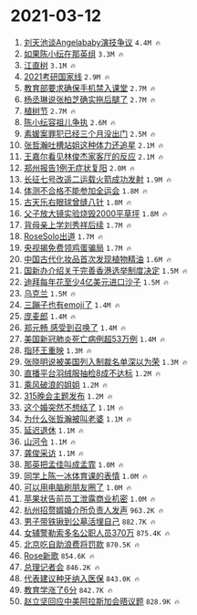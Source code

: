 # 2021-03-12

1. [刘天池谈Angelababy演技争议](https://s.weibo.com/weibo?q=%23%E5%88%98%E5%A4%A9%E6%B1%A0%E8%B0%88Angelababy%E6%BC%94%E6%8A%80%E4%BA%89%E8%AE%AE%23&Refer=top) `4.4M 🔥`
1. [如果陈小纭在那英组](https://s.weibo.com/weibo?q=%E5%A6%82%E6%9E%9C%E9%99%88%E5%B0%8F%E7%BA%AD%E5%9C%A8%E9%82%A3%E8%8B%B1%E7%BB%84&Refer=top) `3.3M 🔥`
1. [江直树](https://s.weibo.com/weibo?q=%23%E6%B1%9F%E7%9B%B4%E6%A0%91%23&Refer=top) `3.1M 🔥`
1. [2021考研国家线](https://s.weibo.com/weibo?q=2021%E8%80%83%E7%A0%94%E5%9B%BD%E5%AE%B6%E7%BA%BF&Refer=top) `2.9M 🔥`
1. [教育部要求确保手机禁入课堂](https://s.weibo.com/weibo?q=%23%E6%95%99%E8%82%B2%E9%83%A8%E8%A6%81%E6%B1%82%E7%A1%AE%E4%BF%9D%E6%89%8B%E6%9C%BA%E7%A6%81%E5%85%A5%E8%AF%BE%E5%A0%82%23&Refer=top) `2.7M 🔥`
1. [杨丞琳说张柏芝确实拖后腿了](https://s.weibo.com/weibo?q=%23%E6%9D%A8%E4%B8%9E%E7%90%B3%E8%AF%B4%E5%BC%A0%E6%9F%8F%E8%8A%9D%E7%A1%AE%E5%AE%9E%E6%8B%96%E5%90%8E%E8%85%BF%E4%BA%86%23&Refer=top) `2.7M 🔥`
1. [植树节](https://s.weibo.com/weibo?q=%E6%A4%8D%E6%A0%91%E8%8A%82&Refer=top) `2.7M 🔥`
1. [陈小纭容祖儿争执](https://s.weibo.com/weibo?q=%E9%99%88%E5%B0%8F%E7%BA%AD%E5%AE%B9%E7%A5%96%E5%84%BF%E4%BA%89%E6%89%A7&Refer=top) `2.6M 🔥`
1. [素媛案罪犯已经三个月没出门](https://s.weibo.com/weibo?q=%23%E7%B4%A0%E5%AA%9B%E6%A1%88%E7%BD%AA%E7%8A%AF%E5%B7%B2%E7%BB%8F%E4%B8%89%E4%B8%AA%E6%9C%88%E6%B2%A1%E5%87%BA%E9%97%A8%23&Refer=top) `2.5M 🔥`
1. [张哲瀚吐槽站姐这种体力还追星](https://s.weibo.com/weibo?q=%23%E5%BC%A0%E5%93%B2%E7%80%9A%E5%90%90%E6%A7%BD%E7%AB%99%E5%A7%90%E8%BF%99%E7%A7%8D%E4%BD%93%E5%8A%9B%E8%BF%98%E8%BF%BD%E6%98%9F%23&Refer=top) `2.1M 🔥`
1. [王嘉尔看见林俊杰家客厅的反应](https://s.weibo.com/weibo?q=%E7%8E%8B%E5%98%89%E5%B0%94%E7%9C%8B%E8%A7%81%E6%9E%97%E4%BF%8A%E6%9D%B0%E5%AE%B6%E5%AE%A2%E5%8E%85%E7%9A%84%E5%8F%8D%E5%BA%94&Refer=top) `2.1M 🔥`
1. [郑州报告1例无症状复阳](https://s.weibo.com/weibo?q=%23%E9%83%91%E5%B7%9E%E6%8A%A5%E5%91%8A1%E4%BE%8B%E6%97%A0%E7%97%87%E7%8A%B6%E5%A4%8D%E9%98%B3%23&Refer=top) `2.0M 🔥`
1. [长征七号改遥二运载火箭成功发射](https://s.weibo.com/weibo?q=%23%E9%95%BF%E5%BE%81%E4%B8%83%E5%8F%B7%E6%94%B9%E9%81%A5%E4%BA%8C%E8%BF%90%E8%BD%BD%E7%81%AB%E7%AE%AD%E6%88%90%E5%8A%9F%E5%8F%91%E5%B0%84%23&Refer=top) `1.9M 🔥`
1. [体测不合格不能参加全运会](https://s.weibo.com/weibo?q=%23%E4%BD%93%E6%B5%8B%E4%B8%8D%E5%90%88%E6%A0%BC%E4%B8%8D%E8%83%BD%E5%8F%82%E5%8A%A0%E5%85%A8%E8%BF%90%E4%BC%9A%23&Refer=top) `1.8M 🔥`
1. [古天乐右眼球曾缝八针](https://s.weibo.com/weibo?q=%E5%8F%A4%E5%A4%A9%E4%B9%90%E5%8F%B3%E7%9C%BC%E7%90%83%E6%9B%BE%E7%BC%9D%E5%85%AB%E9%92%88&Refer=top) `1.8M 🔥`
1. [父子放大镜实验烧毁2000平草坪](https://s.weibo.com/weibo?q=%23%E7%88%B6%E5%AD%90%E6%94%BE%E5%A4%A7%E9%95%9C%E5%AE%9E%E9%AA%8C%E7%83%A7%E6%AF%812000%E5%B9%B3%E8%8D%89%E5%9D%AA%23&Refer=top) `1.8M 🔥`
1. [背母亲上学刘秀祥后续](https://s.weibo.com/weibo?q=%E8%83%8C%E6%AF%8D%E4%BA%B2%E4%B8%8A%E5%AD%A6%E5%88%98%E7%A7%80%E7%A5%A5%E5%90%8E%E7%BB%AD&Refer=top) `1.7M 🔥`
1. [RoseSolo出道](https://s.weibo.com/weibo?q=RoseSolo%E5%87%BA%E9%81%93&Refer=top) `1.7M 🔥`
1. [央视揭免费领鸡蛋骗局](https://s.weibo.com/weibo?q=%23%E5%A4%AE%E8%A7%86%E6%8F%AD%E5%85%8D%E8%B4%B9%E9%A2%86%E9%B8%A1%E8%9B%8B%E9%AA%97%E5%B1%80%23&Refer=top) `1.7M 🔥`
1. [中国古代化妆品首次发现植物精油](https://s.weibo.com/weibo?q=%23%E4%B8%AD%E5%9B%BD%E5%8F%A4%E4%BB%A3%E5%8C%96%E5%A6%86%E5%93%81%E9%A6%96%E6%AC%A1%E5%8F%91%E7%8E%B0%E6%A4%8D%E7%89%A9%E7%B2%BE%E6%B2%B9%23&Refer=top) `1.6M 🔥`
1. [国新办介绍关于完善香港选举制度决定](https://s.weibo.com/weibo?q=%23%E5%9B%BD%E6%96%B0%E5%8A%9E%E4%BB%8B%E7%BB%8D%E5%85%B3%E4%BA%8E%E5%AE%8C%E5%96%84%E9%A6%99%E6%B8%AF%E9%80%89%E4%B8%BE%E5%88%B6%E5%BA%A6%E5%86%B3%E5%AE%9A%23&Refer=top) `1.5M 🔥`
1. [迪拜每年花至少4亿美元进口沙子](https://s.weibo.com/weibo?q=%E8%BF%AA%E6%8B%9C%E6%AF%8F%E5%B9%B4%E8%8A%B1%E8%87%B3%E5%B0%914%E4%BA%BF%E7%BE%8E%E5%85%83%E8%BF%9B%E5%8F%A3%E6%B2%99%E5%AD%90&Refer=top) `1.5M 🔥`
1. [乌克兰](https://s.weibo.com/weibo?q=%E4%B9%8C%E5%85%8B%E5%85%B0&Refer=top) `1.5M 🔥`
1. [三蹦子也有emoji了](https://s.weibo.com/weibo?q=%23%E4%B8%89%E8%B9%A6%E5%AD%90%E4%B9%9F%E6%9C%89emoji%E4%BA%86%23&Refer=top) `1.4M 🔥`
1. [庞麦郎](https://s.weibo.com/weibo?q=%E5%BA%9E%E9%BA%A6%E9%83%8E&Refer=top) `1.4M 🔥`
1. [郑元畅 感受到召唤了](https://s.weibo.com/weibo?q=%E9%83%91%E5%85%83%E7%95%85%20%E6%84%9F%E5%8F%97%E5%88%B0%E5%8F%AC%E5%94%A4%E4%BA%86&Refer=top) `1.4M 🔥`
1. [美国新冠肺炎死亡病例超53万例](https://s.weibo.com/weibo?q=%23%E7%BE%8E%E5%9B%BD%E6%96%B0%E5%86%A0%E8%82%BA%E7%82%8E%E6%AD%BB%E4%BA%A1%E7%97%85%E4%BE%8B%E8%B6%8553%E4%B8%87%E4%BE%8B%23&Refer=top) `1.4M 🔥`
1. [指环王重映](https://s.weibo.com/weibo?q=%E6%8C%87%E7%8E%AF%E7%8E%8B%E9%87%8D%E6%98%A0&Refer=top) `1.3M 🔥`
1. [张晓明说被美国列入制裁名单深以为荣](https://s.weibo.com/weibo?q=%23%E5%BC%A0%E6%99%93%E6%98%8E%E8%AF%B4%E8%A2%AB%E7%BE%8E%E5%9B%BD%E5%88%97%E5%85%A5%E5%88%B6%E8%A3%81%E5%90%8D%E5%8D%95%E6%B7%B1%E4%BB%A5%E4%B8%BA%E8%8D%A3%23&Refer=top) `1.3M 🔥`
1. [直播平台羽绒服抽检8成不达标](https://s.weibo.com/weibo?q=%23%E7%9B%B4%E6%92%AD%E5%B9%B3%E5%8F%B0%E7%BE%BD%E7%BB%92%E6%9C%8D%E6%8A%BD%E6%A3%808%E6%88%90%E4%B8%8D%E8%BE%BE%E6%A0%87%23&Refer=top) `1.2M 🔥`
1. [乘风破浪的姐姐](https://s.weibo.com/weibo?q=%E4%B9%98%E9%A3%8E%E7%A0%B4%E6%B5%AA%E7%9A%84%E5%A7%90%E5%A7%90&Refer=top) `1.2M 🔥`
1. [315晚会主题发布](https://s.weibo.com/weibo?q=%23315%E6%99%9A%E4%BC%9A%E4%B8%BB%E9%A2%98%E5%8F%91%E5%B8%83%23&Refer=top) `1.2M 🔥`
1. [这个婚突然不想结了](https://s.weibo.com/weibo?q=%23%E8%BF%99%E4%B8%AA%E5%A9%9A%E7%AA%81%E7%84%B6%E4%B8%8D%E6%83%B3%E7%BB%93%E4%BA%86%23&Refer=top) `1.1M 🔥`
1. [为什么张哲瀚被叫老婆](https://s.weibo.com/weibo?q=%23%E4%B8%BA%E4%BB%80%E4%B9%88%E5%BC%A0%E5%93%B2%E7%80%9A%E8%A2%AB%E5%8F%AB%E8%80%81%E5%A9%86%23&Refer=top) `1.1M 🔥`
1. [延迟退休](https://s.weibo.com/weibo?q=%23%E5%BB%B6%E8%BF%9F%E9%80%80%E4%BC%91%23&Refer=top) `1.1M 🔥`
1. [山河令](https://s.weibo.com/weibo?q=%E5%B1%B1%E6%B2%B3%E4%BB%A4&Refer=top) `1.1M 🔥`
1. [龚俊采访](https://s.weibo.com/weibo?q=%E9%BE%9A%E4%BF%8A%E9%87%87%E8%AE%BF&Refer=top) `1.1M 🔥`
1. [那英把孟佳叫成孟霏](https://s.weibo.com/weibo?q=%23%E9%82%A3%E8%8B%B1%E6%8A%8A%E5%AD%9F%E4%BD%B3%E5%8F%AB%E6%88%90%E5%AD%9F%E9%9C%8F%23&Refer=top) `1.0M 🔥`
1. [同学上陈一冰体育课的表情](https://s.weibo.com/weibo?q=%23%E5%90%8C%E5%AD%A6%E4%B8%8A%E9%99%88%E4%B8%80%E5%86%B0%E4%BD%93%E8%82%B2%E8%AF%BE%E7%9A%84%E8%A1%A8%E6%83%85%23&Refer=top) `1.0M 🔥`
1. [可以用电脑刷朋友圈了](https://s.weibo.com/weibo?q=%23%E5%8F%AF%E4%BB%A5%E7%94%A8%E7%94%B5%E8%84%91%E5%88%B7%E6%9C%8B%E5%8F%8B%E5%9C%88%E4%BA%86%23&Refer=top) `1.0M 🔥`
1. [苹果状告前员工泄露商业机密](https://s.weibo.com/weibo?q=%E8%8B%B9%E6%9E%9C%E7%8A%B6%E5%91%8A%E5%89%8D%E5%91%98%E5%B7%A5%E6%B3%84%E9%9C%B2%E5%95%86%E4%B8%9A%E6%9C%BA%E5%AF%86&Refer=top) `1.0M 🔥`
1. [杭州招赘婿婚介所负责人发声](https://s.weibo.com/weibo?q=%23%E6%9D%AD%E5%B7%9E%E6%8B%9B%E8%B5%98%E5%A9%BF%E5%A9%9A%E4%BB%8B%E6%89%80%E8%B4%9F%E8%B4%A3%E4%BA%BA%E5%8F%91%E5%A3%B0%23&Refer=top) `963.2K 🔥`
1. [男子带铁锹到公墓活埋自己](https://s.weibo.com/weibo?q=%E7%94%B7%E5%AD%90%E5%B8%A6%E9%93%81%E9%94%B9%E5%88%B0%E5%85%AC%E5%A2%93%E6%B4%BB%E5%9F%8B%E8%87%AA%E5%B7%B1&Refer=top) `882.7K 🔥`
1. [女辅警勒索多名公职人员370万](https://s.weibo.com/weibo?q=%23%E5%A5%B3%E8%BE%85%E8%AD%A6%E5%8B%92%E7%B4%A2%E5%A4%9A%E5%90%8D%E5%85%AC%E8%81%8C%E4%BA%BA%E5%91%98370%E4%B8%87%23&Refer=top) `875.4K 🔥`
1. [北京吃自助浪费将罚款](https://s.weibo.com/weibo?q=%23%E5%8C%97%E4%BA%AC%E5%90%83%E8%87%AA%E5%8A%A9%E6%B5%AA%E8%B4%B9%E5%B0%86%E7%BD%9A%E6%AC%BE%23&Refer=top) `870.5K 🔥`
1. [Rose新歌](https://s.weibo.com/weibo?q=%23Rose%E6%96%B0%E6%AD%8C%23&Refer=top) `854.6K 🔥`
1. [总理记者会](https://s.weibo.com/weibo?q=%23%E6%80%BB%E7%90%86%E8%AE%B0%E8%80%85%E4%BC%9A%23&Refer=top) `846.2K 🔥`
1. [代表建议种牙纳入医保](https://s.weibo.com/weibo?q=%23%E4%BB%A3%E8%A1%A8%E5%BB%BA%E8%AE%AE%E7%A7%8D%E7%89%99%E7%BA%B3%E5%85%A5%E5%8C%BB%E4%BF%9D%23&Refer=top) `843.0K 🔥`
1. [教育学涨了6分](https://s.weibo.com/weibo?q=%E6%95%99%E8%82%B2%E5%AD%A6%E6%B6%A8%E4%BA%866%E5%88%86&Refer=top) `842.7K 🔥`
1. [赵立坚回应中美阿拉斯加会晤议题](https://s.weibo.com/weibo?q=%23%E8%B5%B5%E7%AB%8B%E5%9D%9A%E5%9B%9E%E5%BA%94%E4%B8%AD%E7%BE%8E%E9%98%BF%E6%8B%89%E6%96%AF%E5%8A%A0%E4%BC%9A%E6%99%A4%E8%AE%AE%E9%A2%98%23&Refer=top) `828.9K 🔥`
